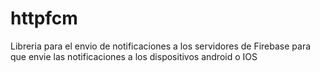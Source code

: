 # httpfcm
Libreria para el envio de notificaciones a los servidores de Firebase para que envie las notificaciones a los dispositivos android o IOS
